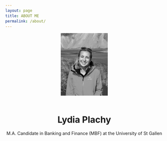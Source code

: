 ```yaml
---
layout: page
title: ABOUT ME
permalink: /about/
---
```


<center>
  
<img src="https://raw.githubusercontent.com/lydiaplachy/lydiaplachy.github.io/main/Photo_Informal43.jpeg" alt="Informal Photo" style="height: 200px; width:150px;"/>
<br><br>
  <h1>Lydia Plachy </h1>
  <body> M.A. Candidate in Banking and Finance (MBF) at the University of St Gallen </body>
</center> 

